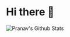 # Hi there 👋
![Pranav's Github Stats](https://github-readme-stats.vercel.app/api?username=Penguin5681&theme=dark&show_icons=true)
